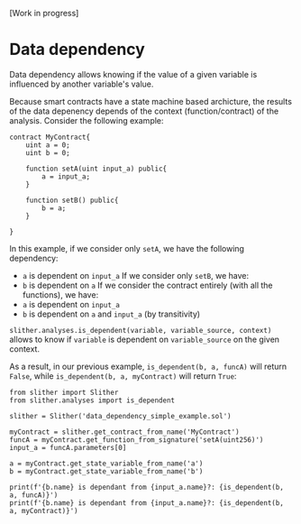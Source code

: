 [Work in progress]

# Data dependency

Data dependency allows knowing if the value of a given variable is influenced by another variable's value.

Because smart contracts have a state machine based archicture, the results of the data depenency depends of the context (function/contract) of the analysis. Consider the following example:
```solidity
contract MyContract{
    uint a = 0;
    uint b = 0;

    function setA(uint input_a) public{
        a = input_a;
    }

    function setB() public{
        b = a;
    }

}
```

In this example, if we consider only `setA`, we have the following dependency:
- `a` is dependent on `input_a` 
If we consider only `setB`, we have:
- `b` is dependent on `a`
If we consider the contract entirely (with all the functions), we have:
- `a` is dependent on `input_a` 
- `b` is dependent on `a` and `input_a` (by transitivity)

`slither.analyses.is_dependent(variable, variable_source, context)` allows to know if `variable` is dependent on `variable_source` on the given context.

As a result, in our previous example, `is_dependent(b, a, funcA)` will return `False`, while `is_dependent(b, a, myContract)` will return `True`:
```
from slither import Slither
from slither.analyses import is_dependent

slither = Slither('data_dependency_simple_example.sol')

myContract = slither.get_contract_from_name('MyContract')
funcA = myContract.get_function_from_signature('setA(uint256)')
input_a = funcA.parameters[0]

a = myContract.get_state_variable_from_name('a')
b = myContract.get_state_variable_from_name('b')

print(f'{b.name} is dependant from {input_a.name}?: {is_dependent(b, a, funcA)}')
print(f'{b.name} is dependant from {input_a.name}?: {is_dependent(b, a, myContract)}')
```
